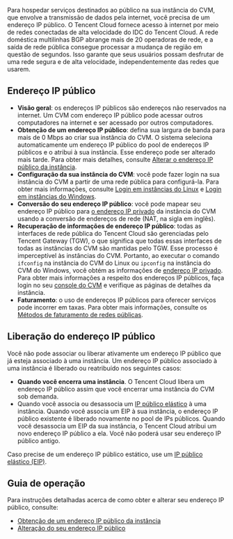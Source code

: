 Para hospedar serviços destinados ao público na sua instância do CVM, que envolve a transmissão de dados pela internet, você precisa de um endereço IP público. O Tencent Cloud fornece acesso à internet por meio de redes conectadas de alta velocidade do IDC do Tencent Cloud. A rede doméstica multilinhas BGP abrange mais de 20 operadoras de rede, e a saída de rede pública consegue processar a mudança de região em questão de segundos. Isso garante que seus usuários possam desfrutar de uma rede segura e de alta velocidade, independentemente das redes que usarem.

## Endereço IP público
 - **Visão geral**: os endereços IP públicos são endereços não reservados na internet. Um CVM com endereço IP público pode acessar outros computadores na internet e ser acessado por outros computadores.
 - **Obtenção de um endereço IP público**: defina sua largura de banda para mais de 0 Mbps ao criar sua instância do CVM. O sistema seleciona automaticamente um endereço IP público do pool de endereços IP públicos e o atribui à sua instância. Esse endereço pode ser alterado mais tarde. Para obter mais detalhes, consulte [Alterar o endereço IP público da instância](https://intl.cloud.tencent.com/document/product/213/16642).
 - **Configuração da sua instância do CVM**: você pode fazer login na sua instância do CVM a partir de uma rede pública para configurá-la. Para obter mais informações, consulte [Login em instâncias do Linux](https://intl.cloud.tencent.com/document/product/213/5436) e [Login em instâncias do Windows](https://intl.cloud.tencent.com/document/product/213/5435). 
 - **Conversão do seu endereço IP público**: você pode mapear seu endereço IP público para [o endereço IP privado](https://intl.cloud.tencent.com/document/product/213/5225) da instância do CVM usando a conversão de endereços de rede (NAT, na sigla em inglês). 
 - **Recuperação de informações de endereço IP público**: todas as interfaces de rede pública do Tencent Cloud são gerenciadas pelo Tencent Gateway (TGW), o que significa que todas essas interfaces de todas as instâncias do CVM são mantidas pelo TGW. Esse processo é imperceptível às instâncias do CVM. Portanto, ao executar o comando `ifconfig` na instância do CVM do Linux ou `ipconfig` na instância do CVM do Windows, você obtém as informações de [endereço IP privado](https://intl.cloud.tencent.com/document/product/213/5225). Para obter mais informações a respeito dos endereços IP públicos, faça login no seu [console do CVM](https://console.cloud.tencent.com/cvm) e verifique as páginas de detalhes da instância.
 - **Faturamento**: o uso de endereços IP públicos para oferecer serviços pode incorrer em taxas. Para obter mais informações, consulte os [Métodos de faturamento de redes públicas](https://intl.cloud.tencent.com/document/product/213/10578).

## Liberação do endereço IP público
Você não pode associar ou liberar ativamente um endereço IP público que já esteja associado à uma instância.
Um endereço IP público associado à uma instância é liberado ou reatribuído nos seguintes casos:
- **Quando você encerra uma instância**. O Tencent Cloud libera um endereço IP público assim que você encerrar uma instância do CVM sob demanda.
- Quando você associa ou desassocia um [IP público elástico](https://intl.cloud.tencent.com/document/product/213/5733) à uma instância. Quando você associa um EIP à sua instância, o endereço IP público existente é liberado novamente no pool de IPs públicos. Quando você desassocia um EIP da sua instância, o Tencent Cloud atribui um novo endereço IP público a ela. Você não poderá usar seu endereço IP público antigo.

Caso precise de um endereço IP público estático, use um [IP público elástico (EIP)](https://intl.cloud.tencent.com/document/product/213/5733).

## Guia de operação
Para instruções detalhadas acerca de como obter e alterar seu endereço IP público, consulte:
- [Obtenção de um endereço IP público da instância](https://intl.cloud.tencent.com/document/product/213/17940)
- [Alteração do seu endereço IP público](https://intl.cloud.tencent.com/document/product/213/16642)
